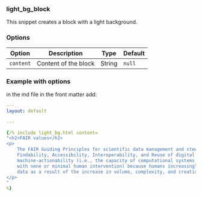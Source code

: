 ### light_bg_block

This snippet creates a block with a light background.

### Options

| Option | Description | Type | Default |
| ------ | ----------- | ---- | ------- |
| `content` | Content of the block | String | `null` |

### Example with options

in the md file in the front matter add:

```yml
---
layout: default

---

{/% include light_bg.html content=
"<h2>FAIR values</h2>
<p>
    The FAIR Guiding Principles for scientific data management and stewardship are intended to help improve the
    Findability, Accessibility, Interoperability, and Reuse of digital assets. The FAIR Principles emphasize
    machine-actionability (i.e., the capacity of computational systems to find, access, interoperate, and reuse data
    with none or minimal human intervention) because humans increasingly rely on computational support to deal with
    data as a result of the increase in volume, complexity, and creation speed of data.
</p>
"
%}
```